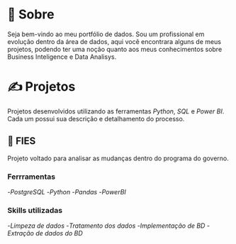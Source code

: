 # :wave: Sobre

Seja bem-vindo ao meu portfólio de dados. Sou um profissional em evolução dentro da área de dados, aqui você encontrara alguns de meus projetos, podendo ter uma noção quanto aos meus conhecimentos sobre Business Inteligence e Data Analisys.

# :writing_hand: Projetos

Projetos desenvolvidos utilizando as ferramentas *Python*, *SQL* e *Power BI*. Cada um possui sua descrição e detalhamento do processo.

## :open_book: FIES

Projeto voltado para analisar as mudanças dentro do programa do governo. 

### Ferrramentas

-*PostgreSQL*
-*Python*
-*Pandas*
-*PowerBI*

### Skills utilizadas

-*Limpeza de dados*
-*Tratamento dos dados*
-*Implementação de BD*
-*Extração de dados do BD*

